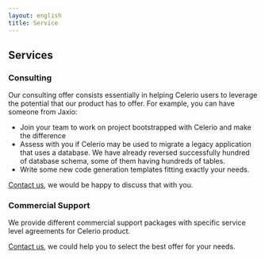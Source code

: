 ```yaml
---
layout: english
title: Service
---
```


## Services

### Consulting

Our consulting offer consists essentially in helping Celerio users to leverage the potential that our product has to offer. For example, you can have someone from Jaxio:

* Join your team to work on project bootstrapped with Celerio and make the difference
* Assess with you if Celerio may be used to migrate a legacy application that uses a database. We have already reversed successfully hundred of database schema, some of them having hundreds of tables.
* Write some new code generation templates fitting exactly your needs.

<a href="/en/contact-us.html">Contact us</a>, we would be happy to discuss that with you.

### Commercial Support

We provide different commercial support packages with specific service level agreements for Celerio product.

<a href="/contact.html">Contact us</a>, we could help you to select the best offer for your needs.
